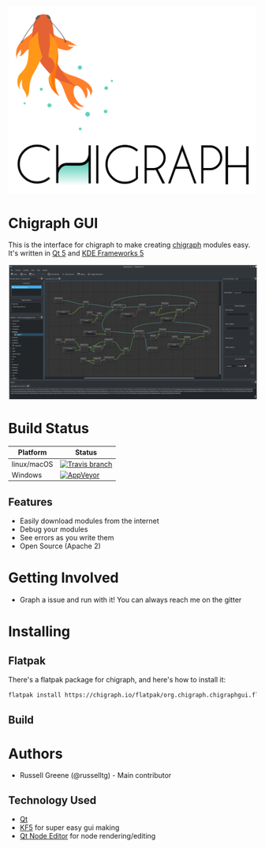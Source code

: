 
![chigraph logo](doc/chigraph.png)

# Chigraph GUI
This is the interface for chigraph to make creating [chigraph](https://github.com/chigraph/chigraph) modules easy. It's written in  [Qt 5](https://www.qt.io) and [KDE Frameworks 5](https://api.kde.org/frameworks/index.html)


![screenshot](doc/looping.png)

# Build Status
| Platform    | Status                                                                           |
| ----------- | -------------------------------------------------------------------------------- |
| linux/macOS | [![Travis branch](https://img.shields.io/travis/chigraph/chigraph-gui/master.svg?style=flat-square)](https://travis-ci.org/chigraph/chigraph-gui) |
| Windows     | [![AppVeyor](https://img.shields.io/appveyor/ci/guapotaco/chigraph-gui.svg?style=flat-square)](https://ci.appveyor.com/project/GuapoTaco/chigraph-gui)  |

## Features
- Easily download modules from the internet
- Debug your modules
- See errors as you write them
- Open Source (Apache 2)

# Getting Involved
- Graph a issue and run with it! You can always reach me on the gitter

# Installing

## Flatpak
There's a flatpak package for chigraph, and here's how to install it:

```bash
flatpak install https://chigraph.io/flatpak/org.chigraph.chigraphgui.flatpakref
```

## Build 

# Authors

- Russell Greene (@russelltg) - Main contributor

## Technology Used
- [Qt](https://www.qt.io)
- [KF5](https://api.kde.org/frameworks/index.html) for super easy gui making
- [Qt Node Editor](https://github.com/paceholder/nodeeditor) for node rendering/editing


